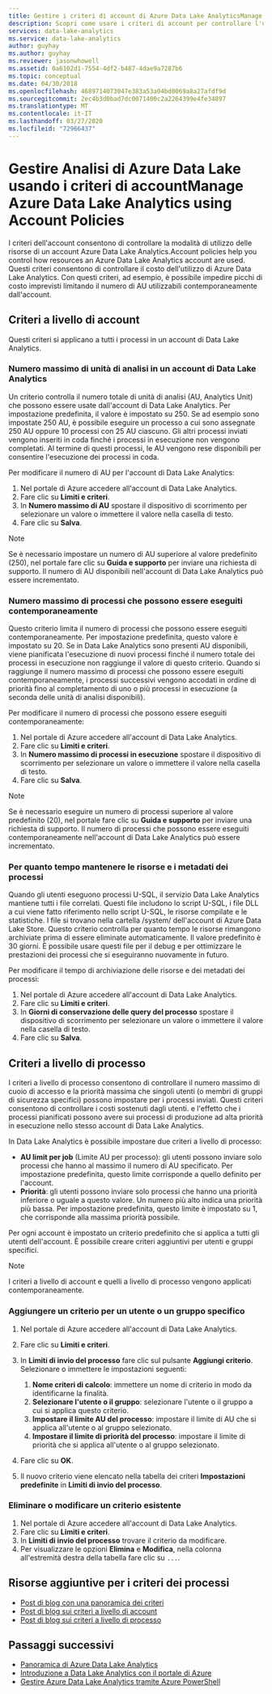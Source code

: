 ```yaml
---
title: Gestire i criteri di account di Azure Data Lake AnalyticsManage Azure Data Lake Analytics Account Policies
description: Scopri come usare i criteri di account per controllare l'utilizzo di un account Data Lake Analytics, ad esempio il numero massimo di cu-a e numero massimo di processi.
services: data-lake-analytics
ms.service: data-lake-analytics
author: guyhay
ms.author: guyhay
ms.reviewer: jasonwhowell
ms.assetid: 0a6102d1-7554-4df2-b487-4dae9a7287b6
ms.topic: conceptual
ms.date: 04/30/2018
ms.openlocfilehash: 4689714073047e383a53a04bd0069a8a27afdf9d
ms.sourcegitcommit: 2ec4b3d0bad7dc0071400c2a2264399e4fe34897
ms.translationtype: MT
ms.contentlocale: it-IT
ms.lasthandoff: 03/27/2020
ms.locfileid: "72966437"
---
```

# <a name="manage-azure-data-lake-analytics-using-account-policies"></a>Gestire Analisi di Azure Data Lake usando i criteri di accountManage Azure Data Lake Analytics using Account Policies

I criteri dell'account consentono di controllare la modalità di utilizzo delle risorse di un account Azure Data Lake Analytics.Account policies help you control how resources an Azure Data Lake Analytics account are used. Questi criteri consentono di controllare il costo dell'utilizzo di Azure Data Lake Analytics. Con questi criteri, ad esempio, è possibile impedire picchi di costo imprevisti limitando il numero di AU utilizzabili contemporaneamente dall'account.

## <a name="account-level-policies"></a>Criteri a livello di account

Questi criteri si applicano a tutti i processi in un account di Data Lake Analytics.

### <a name="maximum-number-of-aus-in-a-data-lake-analytics-account"></a>Numero massimo di unità di analisi in un account di Data Lake Analytics
Un criterio controlla il numero totale di unità di analisi (AU, Analytics Unit) che possono essere usate dall'account di Data Lake Analytics. Per impostazione predefinita, il valore è impostato su 250. Se ad esempio sono impostate 250 AU, è possibile eseguire un processo a cui sono assegnate 250 AU oppure 10 processi con 25 AU ciascuno. Gli altri processi inviati vengono inseriti in coda finché i processi in esecuzione non vengono completati. Al termine di questi processi, le AU vengono rese disponibili per consentire l'esecuzione dei processi in coda.

Per modificare il numero di AU per l'account di Data Lake Analytics:

1. Nel portale di Azure accedere all'account di Data Lake Analytics.
2. Fare clic su **Limiti e criteri**.
3. In **Numero massimo di AU** spostare il dispositivo di scorrimento per selezionare un valore o immettere il valore nella casella di testo. 
4. Fare clic su **Salva**.

> [!NOTE]
> Se è necessario impostare un numero di AU superiore al valore predefinito (250), nel portale fare clic su **Guida e supporto** per inviare una richiesta di supporto. Il numero di AU disponibili nell'account di Data Lake Analytics può essere incrementato.
>

### <a name="maximum-number-of-jobs-that-can-run-simultaneously"></a>Numero massimo di processi che possono essere eseguiti contemporaneamente
Questo criterio limita il numero di processi che possono essere eseguiti contemporaneamente. Per impostazione predefinita, questo valore è impostato su 20. Se in Data Lake Analytics sono presenti AU disponibili, viene pianificata l'esecuzione di nuovi processi finché il numero totale dei processi in esecuzione non raggiunge il valore di questo criterio. Quando si raggiunge il numero massimo di processi che possono essere eseguiti contemporaneamente, i processi successivi vengono accodati in ordine di priorità fino al completamento di uno o più processi in esecuzione (a seconda delle unità di analisi disponibili).

Per modificare il numero di processi che possono essere eseguiti contemporaneamente:

1. Nel portale di Azure accedere all'account di Data Lake Analytics.
2. Fare clic su **Limiti e criteri**.
3. In **Numero massimo di processi in esecuzione** spostare il dispositivo di scorrimento per selezionare un valore o immettere il valore nella casella di testo. 
4. Fare clic su **Salva**.

> [!NOTE]
> Se è necessario eseguire un numero di processi superiore al valore predefinito (20), nel portale fare clic su **Guida e supporto** per inviare una richiesta di supporto. Il numero di processi che possono essere eseguiti contemporaneamente nell'account di Data Lake Analytics può essere incrementato.
>

### <a name="how-long-to-keep-job-metadata-and-resources"></a>Per quanto tempo mantenere le risorse e i metadati dei processi 
Quando gli utenti eseguono processi U-SQL, il servizio Data Lake Analytics mantiene tutti i file correlati. Questi file includono lo script U-SQL, i file DLL a cui viene fatto riferimento nello script U-SQL, le risorse compilate e le statistiche. I file si trovano nella cartella /system/ dell'account di Azure Data Lake Store. Questo criterio controlla per quanto tempo le risorse rimangono archiviate prima di essere eliminate automaticamente. Il valore predefinito è 30 giorni. È possibile usare questi file per il debug e per ottimizzare le prestazioni dei processi che si eseguiranno nuovamente in futuro.

Per modificare il tempo di archiviazione delle risorse e dei metadati dei processi:

1. Nel portale di Azure accedere all'account di Data Lake Analytics.
2. Fare clic su **Limiti e criteri**.
3. In **Giorni di conservazione delle query del processo** spostare il dispositivo di scorrimento per selezionare un valore o immettere il valore nella casella di testo.  
4. Fare clic su **Salva**.

## <a name="job-level-policies"></a>Criteri a livello di processo

I criteri a livello di processo consentono di controllare il numero massimo di cuoio di accesso e la priorità massima che singoli utenti (o membri di gruppi di sicurezza specifici) possono impostare per i processi inviati. Questi criteri consentono di controllare i costi sostenuti dagli utenti. e l'effetto che i processi pianificati possono avere sui processi di produzione ad alta priorità in esecuzione nello stesso account di Data Lake Analytics.

In Data Lake Analytics è possibile impostare due criteri a livello di processo:

* **AU limit per job** (Limite AU per processo): gli utenti possono inviare solo processi che hanno al massimo il numero di AU specificato. Per impostazione predefinita, questo limite corrisponde a quello definito per l'account.
* **Priorità**: gli utenti possono inviare solo processi che hanno una priorità inferiore o uguale a questo valore. Un numero più alto indica una priorità più bassa. Per impostazione predefinita, questo limite è impostato su 1, che corrisponde alla massima priorità possibile.

Per ogni account è impostato un criterio predefinito che si applica a tutti gli utenti dell'account. È possibile creare criteri aggiuntivi per utenti e gruppi specifici. 

> [!NOTE]
> I criteri a livello di account e quelli a livello di processo vengono applicati contemporaneamente.
>

### <a name="add-a-policy-for-a-specific-user-or-group"></a>Aggiungere un criterio per un utente o un gruppo specifico

1. Nel portale di Azure accedere all'account di Data Lake Analytics.
2. Fare clic su **Limiti e criteri**.
3. In **Limiti di invio del processo** fare clic sul pulsante **Aggiungi criterio**. Selezionare o immettere le impostazioni seguenti:
    1. **Nome criteri di calcolo**: immettere un nome di criterio in modo da identificarne la finalità.
    2. **Selezionare l'utente o il gruppo**: selezionare l'utente o il gruppo a cui si applica questo criterio.
    3. **Impostare il limite AU del processo**: impostare il limite di AU che si applica all'utente o al gruppo selezionato.
    4. **Impostare il limite di priorità del processo**: impostare il limite di priorità che si applica all'utente o al gruppo selezionato.

4. Fare clic su **OK**.

5. Il nuovo criterio viene elencato nella tabella dei criteri **Impostazioni predefinite** in **Limiti di invio del processo**. 

### <a name="delete-or-edit-an-existing-policy"></a>Eliminare o modificare un criterio esistente

1. Nel portale di Azure accedere all'account di Data Lake Analytics.
2. Fare clic su **Limiti e criteri**.
3. In **Limiti di invio del processo** trovare il criterio da modificare.
4.  Per visualizzare le opzioni **Elimina** e **Modifica**, nella colonna all'estremità destra della tabella fare clic su `...`.

## <a name="additional-resources-for-job-policies"></a>Risorse aggiuntive per i criteri dei processi
* [Post di blog con una panoramica dei criteri](https://blogs.msdn.microsoft.com/azuredatalake/2017/06/08/managing-your-azure-data-lake-analytics-compute-resources-overview/)
* [Post di blog sui criteri a livello di account](https://blogs.msdn.microsoft.com/azuredatalake/2017/06/08/managing-your-azure-data-lake-analytics-compute-resources-account-level-policy/)
* [Post di blog sui criteri a livello di processo](https://blogs.msdn.microsoft.com/azuredatalake/2017/06/08/managing-your-azure-data-lake-analytics-compute-resources-job-level-policy/)

## <a name="next-steps"></a>Passaggi successivi

* [Panoramica di Azure Data Lake Analytics](data-lake-analytics-overview.md)
* [Introduzione a Data Lake Analytics con il portale di Azure](data-lake-analytics-get-started-portal.md)
* [Gestire Azure Data Lake Analytics tramite Azure PowerShell](data-lake-analytics-manage-use-powershell.md)